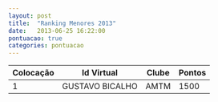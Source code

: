 ```yaml
---
layout: post
title:  "Ranking Menores 2013"
date:   2013-06-25 16:22:00
pontuacao: true
categories: pontuacao
---
```


| Colocação    | Id Virtual        | Clube      | Pontos
| -            | --                | -----      | ---
| 1            | GUSTAVO BICALHO   | AMTM       | 1500